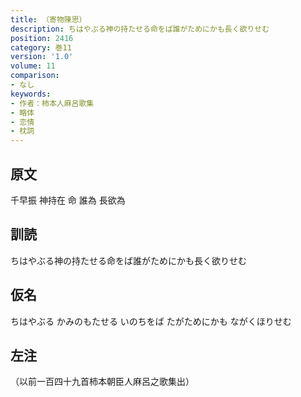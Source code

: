 ```yaml
---
title: （寄物陳思）
description: ちはやぶる神の持たせる命をば誰がためにかも長く欲りせむ
position: 2416
category: 巻11
version: '1.0'
volume: 11
comparison:
- なし
keywords:
- 作者：柿本人麻呂歌集
- 略体
- 恋情
- 枕詞
---
```


## 原文

千早振 神持在 命 誰為 長欲為

## 訓読

ちはやぶる神の持たせる命をば誰がためにかも長く欲りせむ

## 仮名

ちはやぶる かみのもたせる いのちをば たがためにかも ながくほりせむ

## 左注

（以前一百四十九首柿本朝臣人麻呂之歌集出）
